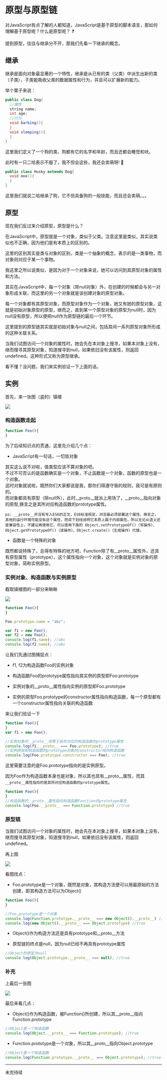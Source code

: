 # 原型与原型链

对JavaScript有点了解的人都知道，JavaScript是基于原型的脚本语言，那如何理解基于原型呢？什么是原型呢？ :question:

提到原型，往往与继承分不开，那我们先看一下继承的概念。

## 继承

继承是面向对象最显著的一个特性，继承是从已有的类（父类）中派生出新的类（子类），子类能吸收父类的数据属性和行为，并且可以扩展新的能力。

举个栗子来说：

```java
public class Dog{
  //属性
  string name;
  int age;
  //行为
  void barking(){
  }
  void sleeping(){
  }
}
```

这里我们定义了一个狗的类，狗都有它的名字和年龄，而且还都会睡觉和吠。

此时有一只二哈表示不服了，我不但会这些，我还会卖萌呀! :dog:

```java
public class Husky extends Dog{
  void moe(){
  }
}
```

这里我们就说二哈继承了狗，它不但具备狗的一般技能，而且还会卖萌。。。

## 原型

现在我们反过来介绍原型，原型是什么？

在JavaScript中，原型就是一个对象，类似于父类。注意这里是类似，其实说类似也不正确，因为他们是有本质上的区别的。

这里的区别其实是类与对象的区别，类是一个抽象的概念，表示的是一类事物，而对象则对应于某一个事物。

我这里之所以说类似，是因为对于一个对象来说，她可以访问到其原型对象的属性和方法。

其实在JavaScript中，每一个对象（除null对象）外，在创建的时候都会与另一对象形成关联，而这里的另一个对象就是该创建对象的原型对象。

每一个对象都有其原型对象，而原型对象作为一个对象，她又有她的原型对象，这就是初始对象原型的原型，继而之，直到某一个原型对象的原型为null时，因为null没有原型，所以便把null作为原型链的最后一个环节。

这里提到的原型链其实就是初始对象与null之间，包括其间一系列原型对象所形成的这种关联关系。

当我们试图访问一个对象的属性时，她会先在本对象上搜寻，如果本对象上没有，继而搜寻其原型对象，知道搜寻到null，如果依旧没有该属性，则返回undefined。这种形式又称为原型继承。

看不懂？没问题，我们来实例验证一下上面的话。

## 实例

首先，来一张图（盗的）镇楼

![](https://github.com/shextremely/study/tree/master/images/prototype.jpg)

### 构造函数走起

```javascript
function Foo(){
}
```

为了后续知识点的贯通，这里先介绍几个点：

* JavaScript有一句话，一切皆对象

其实这么说不对啦，值类型应该不算对象的吧。<br>
不过不可否认的是函数确实是一个对象，不止函数是一个对象，函数的原型也是一个对象。<br>
这时对象就说啦，既然你们大家都说是我，那你们得遵守我的规则，我可是有原则的。<br>
而对象都具有原型（除null外），此时__proto__就派上用场了，__proto__指向对象的原型,换言之是其所对应构造函数的prototype属性。

    ps: __proto__并没有写入ES6的正文，ES6标准规定，浏览器必须部署这个属性，换言之，其他的运行环境可能没有这个属性，而双下划线说明它本质上属于内部属性，所以无论从语义还是兼容性上，不建议再使用它，可以使用下面的 Object.setPrototypeOf()（写操作）、Object.getPrototypeOf()（读操作）、Object.create()（生成操作）代替。

* 函数是一个特殊的对象

既然都说特殊了，总得有特殊的地方吧，Function除了有__proto__属性外，还具有原型属性（prototype），这个属性指向一个对象，这个对象就是实例对象的原型对象，简称实例原型。

### 实例对象、构造函数与实例原型

截取镇楼图的一部分来瞅瞅

![](https://github.com/shextremely/study/tree/master/images/prototype-top.jpg)

```javascript
function Foo(){
}

Foo.prototype.name = "abc";

var f1 = new Foo();
var f2 = new Foo();
console.log(f1.name); //abc
console.log(f2.name); //abc
```

让我们先通过图捕捉点：
* f1, f2为构造函数Foo的实例对象

* 构造函数Foo的prototype属性指向其实例的原型即Foo.prototype

* 实例对象的__proto__属性指向实例的原型即Foo.prototype

* 实例的原型Foo.prototype的constructor属性指向构造函数，每一个原型都有一个constructor属性指向关联的构造函数

来让我们验证一下
```javascript
function Foo(){
}
var f1 = new Foo();

//实例对象的__proto__恒等于其所对应的构造函数的prototype属性
console.log(f1.__proto__ === Foo.prototype); //true
//实例原型即构造函数的prototype对象的constructor指向构造函数
console.log(Foo.prototype.constructor === Foo); //true
```

这里需要注意的是Foo.prototype指向的是实例原型。

因为Foo作为构造函数本身也是对象，所以其也具有__proto__属性，而其`__proto__属性指向的是其所对应构造函数的prototype属性`。


```javascript
function Foo(){
}
//构造函数的__proto__属性指向构造函数Function的prototype属性
console.log(Foo.__proto__ === Function.prototype) //true
```

### 原型链

当我们试图访问一个对象的属性时，她会先在本对象上搜寻，如果本对象上没有，继而搜寻其原型对象，知道搜寻到null，如果依旧没有该属性，则返回undefined。

再上图

![](https://github.com/shextremely/study/tree/master/images/prototype-center.jpg)

看图找点：
* Foo.prototype是一个对象，既然是对象，其构造方法便可以用最原始的方法创建，即其构造方法可以为Object()

```javascript
function Foo(){
}

//Foo.prototype是一个对象
console.log(Function.prototype.__proto__ === new Object().__proto__) //true
console.log(new Object().__proto__ === Object.prototype) //true
```

* Object()作为构造方法还是具有prototype和__proto__方法

* 原型链的终点是null，因为null已经不再具有prototype属性

```javascript
//Object的原型为null
console.log(Object.prototype.__proto__ === null); //true
```

### 补充

上最后一张图

![](https://github.com/shextremely/study/tree/master/images/prototype-bottom.jpg)

最后来看几点：
* Object()作为构造函数，被Function()所创建，所以其__proto__指向Function.prototype

```javascript
//Object是一个构造函数
console.log(Object.__proto__ === Function.prototype); //true
```

* Function.prototype是一个对象，所以其__proto__指向Object.prototype

```javascript
//Object是一个构造函数
console.log(Function.prototype.__proto__ === Object.prototype); //true
```

*****************
未完待续